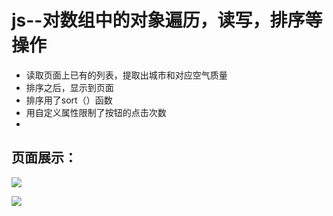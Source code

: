 # js--对数组中的对象遍历，读写，排序等操作 #

- 读取页面上已有的列表，提取出城市和对应空气质量
- 排序之后，显示到页面
- 排序用了sort（）函数
- 用自定义属性限制了按钮的点击次数 
- 
## 页面展示： ##

![](http://7xrn7f.com1.z0.glb.clouddn.com/16-4-26/17297478.jpg)

![](http://7xrn7f.com1.z0.glb.clouddn.com/16-4-26/99996010.jpg)